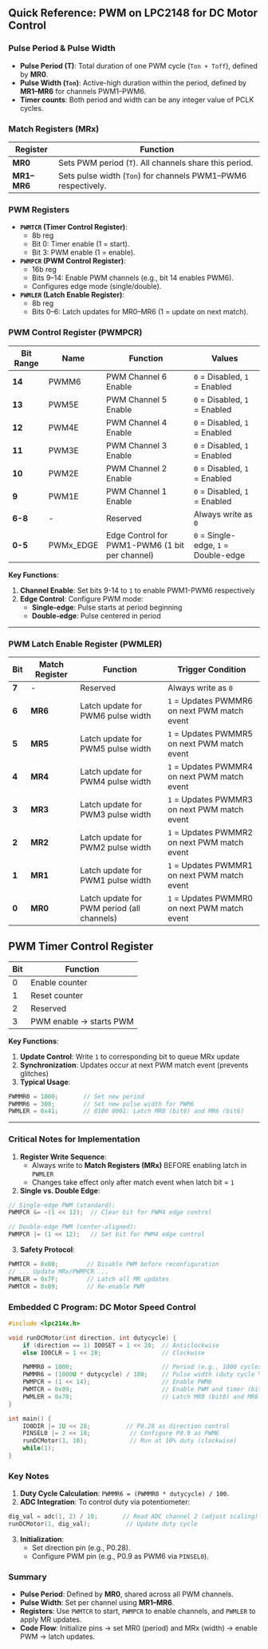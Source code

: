 ## Quick Reference: PWM on LPC2148 for DC Motor Control
### Pulse Period & Pulse Width
- **Pulse Period (T)**: Total duration of one PWM cycle (`Ton + Toff`), defined by **MR0**.
- **Pulse Width (`Ton`)**: Active-high duration within the period, defined by **MR1–MR6** for channels PWM1–PWM6.
- **Timer counts**: Both period and width can be any integer value of PCLK cycles.

### Match Registers (MRx)

|Register|Function|
|---|---|
|**MR0**|Sets PWM period (`T`). All channels share this period.|
|**MR1–MR6**|Sets pulse width (`Ton`) for channels PWM1–PWM6 respectively.|

### PWM Registers
- **`PWMTCR` (Timer Control Register)**:
	- 8b reg
    - Bit 0: Timer enable (1 = start).
    - Bit 3: PWM enable (1 = enable).
- **`PWMPCR` (PWM Control Register)**: 
	- 16b reg
    - Bits 9–14: Enable PWM channels (e.g., bit 14 enables PWM6).
    - Configures edge mode (single/double).
- **`PWMLER` (Latch Enable Register)**:
	- 8b reg
    - Bits 0–6: Latch updates for MR0–MR6 (1 = update on next match).
### PWM Control Register (PWMPCR)

| Bit Range | Name      | Function                                       | Values                               |
| --------- | --------- | ---------------------------------------------- | ------------------------------------ |
| **14**    | PWMM6     | PWM Channel 6 Enable                           | `0` = Disabled, `1` = Enabled        |
| **13**    | PWM5E     | PWM Channel 5 Enable                           | `0` = Disabled, `1` = Enabled        |
| **12**    | PWM4E     | PWM Channel 4 Enable                           | `0` = Disabled, `1` = Enabled        |
| **11**    | PWM3E     | PWM Channel 3 Enable                           | `0` = Disabled, `1` = Enabled        |
| **10**    | PWM2E     | PWM Channel 2 Enable                           | `0` = Disabled, `1` = Enabled        |
| **9**     | PWM1E     | PWM Channel 1 Enable                           | `0` = Disabled, `1` = Enabled        |
| **6-8**   | -         | Reserved                                       | Always write as `0`                  |
| **0-5**   | PWMx_EDGE | Edge Control for PWM1-PWM6 (1 bit per channel) | `0` = Single-edge, `1` = Double-edge |

**Key Functions**:
1. **Channel Enable**: Set bits 9-14 to `1` to enable PWM1-PWM6 respectively
2. **Edge Control**: Configure PWM mode:
    - **Single-edge**: Pulse starts at period beginning
    - **Double-edge**: Pulse centered in period

---

### PWM Latch Enable Register (PWMLER)

| Bit   | Match Register | Function                                   | Trigger Condition                            |
| ----- | -------------- | ------------------------------------------ | -------------------------------------------- |
| **7** | -              | Reserved                                   | Always write as `0`                          |
| **6** | **MR6**        | Latch update for PWM6 pulse width          | `1` = Updates PWMMR6 on next PWM match event |
| **5** | **MR5**        | Latch update for PWM5 pulse width          | `1` = Updates PWMMR5 on next PWM match event |
| **4** | **MR4**        | Latch update for PWM4 pulse width          | `1` = Updates PWMMR4 on next PWM match event |
| **3** | **MR3**        | Latch update for PWM3 pulse width          | `1` = Updates PWMMR3 on next PWM match event |
| **2** | **MR2**        | Latch update for PWM2 pulse width          | `1` = Updates PWMMR2 on next PWM match event |
| **1** | **MR1**        | Latch update for PWM1 pulse width          | `1` = Updates PWMMR1 on next PWM match event |
| **0** | **MR0**        | Latch update for PWM period (all channels) | `1` = Updates PWMMR0 on next PWM match event |
## PWM Timer Control Register

| Bit | Function                 |
| --- | ------------------------ |
| 0   | Enable counter           |
| 1   | Reset counter            |
| 2   | Reserved                 |
| 3   | PWM enable -> starts PWM |


**Key Functions**:
1. **Update Control**: Write `1` to corresponding bit to queue MRx update
2. **Synchronization**: Updates occur at next PWM match event (prevents glitches)
3. **Typical Usage**:

```c
PWMMR0 = 1000;       // Set new period
PWMMR6 = 300;        // Set new pulse width for PWM6
PWMLER = 0x41;       // 0100 0001: Latch MR0 (bit0) and MR6 (bit6)
```

---

### Critical Notes for Implementation
1. **Register Write Sequence**:
    - Always write to **Match Registers (MRx)** BEFORE enabling latch in `PWMLER`
    - Changes take effect only after match event when latch bit = `1`
2. **Single vs. Double Edge**:

```c
// Single-edge PWM (standard):
PWMPCR &= ~(1 << 12);  // Clear bit for PWM4 edge control

// Double-edge PWM (center-aligned):
PWMPCR |= (1 << 12);   // Set bit for PWM4 edge control
```

3. **Safety Protocol**:

```c
PWMTCR = 0x00;        // Disable PWM before reconfiguration
// ... Update MRx/PWMPCR ...
PWMLER = 0x7F;        // Latch all MR updates
PWMTCR = 0x09;        // Re-enable PWM
```
### Embedded C Program: DC Motor Speed Control
```c
#include <lpc214x.h>  

void runDCMotor(int direction, int dutycycle) {  
    if (direction == 1) IO0SET = 1 << 28;  // Anticlockwise  
    else IO0CLR = 1 << 28;                 // Clockwise  

    PWMMR0 = 1000;                         // Period (e.g., 1000 cycles)  
    PWMMR6 = (1000U * dutycycle) / 100;    // Pulse width (duty cycle %)  
    PWMPCR = (1 << 14);                    // Enable PWM6  
    PWMTCR = 0x09;                         // Enable PWM and timer (bits 3 & 0)  
    PWMLER = 0x70;                         // Latch MR0 (bit0) and MR6 (bit6)  
}  

int main() {  
    IO0DIR |= 1U << 28;          // P0.28 as direction control  
    PINSEL0 |= 2 << 18;           // Configure P0.9 as PWM6  
    runDCMotor(1, 10);            // Run at 10% duty (clockwise)  
    while(1);  
}  
```

### Key Notes
1. **Duty Cycle Calculation**: `PWMMR6 = (PWMMR0 * dutycycle) / 100`.
2. **ADC Integration**: To control duty via potentiometer:
```c
dig_val = adc(1, 2) / 10;       // Read ADC channel 2 (adjust scaling)  
runDCMotor(1, dig_val);          // Update duty cycle  
```

3. **Initialization**:
    - Set direction pin (e.g., P0.28).
    - Configure PWM pin (e.g., P0.9 as PWM6 via `PINSEL0`).
	
### Summary
- **Pulse Period**: Defined by **MR0**, shared across all PWM channels.
- **Pulse Width**: Set per channel using **MR1–MR6**.
- **Registers**: Use `PWMTCR` to start, `PWMPCR` to enable channels, and `PWMLER` to apply MR updates.
- **Code Flow**: Initialize pins → set MR0 (period) and MRx (width) → enable PWM → latch updates.